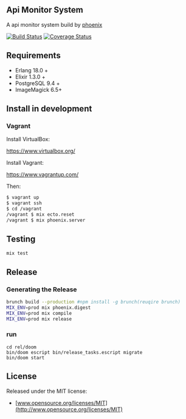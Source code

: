 ## Api Monitor System
A api monitor system build by [phoenix](http://www.phoenixframework.org/)

[![Build Status](https://travis-ci.org/zhangsoledad/Doom.svg?branch=master)](https://travis-ci.org/zhangsoledad/Doom)
[![Coverage Status](https://coveralls.io/repos/github/zhangsoledad/Doom/badge.svg?branch=master)](https://coveralls.io/github/zhangsoledad/Doom?branch=master)

## Requirements

* Erlang 18.0 +
* Elixir 1.3.0 +
* PostgreSQL 9.4 +
* ImageMagick 6.5+

## Install in development

### Vagrant

Install VirtualBox:

https://www.virtualbox.org/

Install Vagrant:

https://www.vagrantup.com/

Then:

```bash
$ vagrant up
$ vagrant ssh
$ cd /vagrant
/vagrant $ mix ecto.reset
/vagrant $ mix phoenix.server
```

## Testing

```bash
mix test
```

## Release

### Generating the Release

```bash
brunch build --production #npm install -g brunch(reuqire brunch)
MIX_ENV=prod mix phoenix.digest
MIX_ENV=prod mix compile
MIX_ENV=prod mix release
```

### run
```
cd rel/doom
bin/doom escript bin/release_tasks.escript migrate
bin/doom start
```

## License
Released under the MIT license:

* [www.opensource.org/licenses/MIT](http://www.opensource.org/licenses/MIT)
